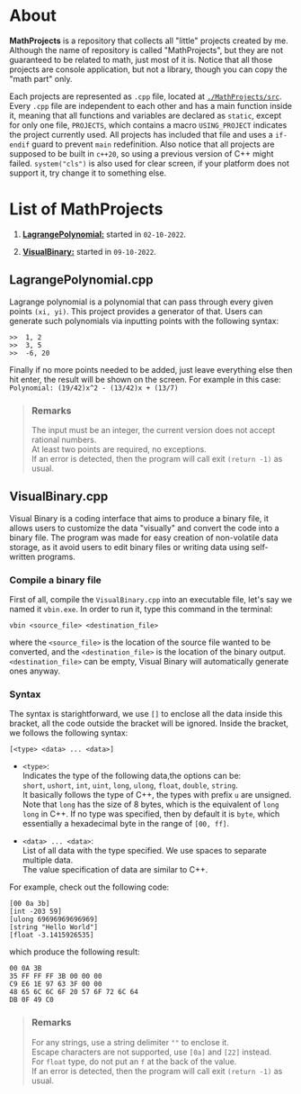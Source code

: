 # About

**MathProjects** is a repository that collects all "little" projects created by me.
Although the name of repository is called "MathProjects", but they are not guaranteed to be related to math, just most of it is.
Notice that all those projects are console application, but not a library, though you can copy the "math part" only.

Each projects are represented as `.cpp` file, located at [`./MathProjects/src`](https://github.com/sigmamathy/MathProjects/tree/master/MathProjects/src).
Every `.cpp` file are independent to each other and has a main function inside it,
meaning that all functions and variables are declared as `static`,
except for only one file, `PROJECTS`, which contains a macro `USING_PROJECT` indicates the project currently used.
All projects has included that file and uses a `if-endif` guard to prevent `main` redefinition.
Also notice that all projects are supposed to be built in `c++20`, so using a previous version of C++ might failed.
`system("cls")` is also used for clear screen, if your platform does not support it, try change it to something else.

# List of MathProjects

1. [**LagrangePolynomial:**](#lagrangepolynomialcpp) started in `02-10-2022`.

2. [**VisualBinary:**](#visualbinarycpp) started in `09-10-2022`.

## LagrangePolynomial.cpp

Lagrange polynomial is a polynomial that can pass through every given points `(xi, yi)`.
This project provides a generator of that.
Users can generate such polynomials via inputting points with the following syntax:
```
>>  1, 2
>>  3, 5
>>  -6, 20
```
Finally if no more points needed to be added, just leave everything else then hit enter,
the result will be shown on the screen. For example in this case:  
`Polynomial: (19/42)x^2 - (13/42)x + (13/7)`

> ### Remarks
> 
> The input must be an integer, the current version does not accept rational numbers.  
> At least two points are required, no exceptions.  
> If an error is detected, then the program will call exit `(return -1)` as usual.

## VisualBinary.cpp

Visual Binary is a coding interface that aims to produce a binary file,
it allows users to customize the data "visually" and convert the code into a binary file.
The program was made for easy creation of non-volatile data storage,
as it avoid users to edit binary files or writing data using self-written programs.

### Compile a binary file

First of all, compile the `VisualBinary.cpp` into an executable file, let's say we named it `vbin.exe`.
In order to run it, type this command in the terminal:
```
vbin <source_file> <destination_file>
```
where the `<source_file>` is the location of the source file wanted to be converted,
and the `<destination_file>` is the location of the binary output.
`<destination_file>` can be empty, Visual Binary will automatically generate ones anyway.

### Syntax

The syntax is starightforward, we use `[]` to enclose all the data inside this bracket,
all the code outside the bracket will be ignored. Inside the bracket, we follows the following syntax:
```
[<type> <data> ... <data>]
```
- `<type>`:  
	Indicates the type of the following data,the options can be:  
	`short`, `ushort`, `int`, `uint`, `long`, `ulong`, `float`, `double`, `string`.  
	It basically follows the type of C++, the types with prefix `u` are unsigned.  
	Note that `long` has the size of 8 bytes, which is the equivalent of `long long` in C++.
	If no type was specified, then by default it is `byte`, which essentially a hexadecimal byte in the range of `[00, ff]`.

- `<data> ... <data>`:  
	List of all data with the type specified. We use spaces to separate multiple data.  
	The value specification of data are similar to C++.

For example, check out the following code:
```
[00 0a 3b]
[int -203 59]
[ulong 69696969696969]
[string "Hello World"]
[float -3.1415926535]
```
which produce the following result:
```
00 0A 3B
35 FF FF FF 3B 00 00 00
C9 E6 1E 97 63 3F 00 00
48 65 6C 6C 6F 20 57 6F 72 6C 64
DB 0F 49 C0
```

> ### Remarks
> 
> For any strings, use a string delimiter `""` to enclose it.  
> Escape characters are not supported, use `[0a]` and `[22]` instead.  
> For `float` type, do not put an `f` at the back of the value.  
> If an error is detected, then the program will call exit `(return -1)` as usual.